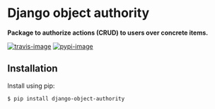 # Django object authority

**Package to authorize actions (CRUD) to users over concrete items.**

[![travis-image]][travis]
[![pypi-image]][pypi]

## Installation

Install using pip:

    $ pip install django-object-authority


[travis-image]: https://secure.travis-ci.org/bcanyelles/django-object-authority.svg?branch=master
[travis]: http://travis-ci.org/bcanyelles/django-object-authority?branch=master
[pypi-image]: https://img.shields.io/pypi/v/django-object-authority.svg
[pypi]: https://pypi.python.org/pypi/django-object-authority
